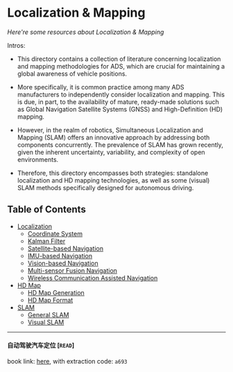 # Localization & Mapping
*Here're some resources about Localization & Mapping*

Intros:
* This directory contains a collection of literature concerning localization and mapping methodologies for ADS, which are crucial for maintaining a global awareness of vehicle positions. 

* More specifically, it is common practice among many ADS manufacturers to independently consider localization and mapping. This is due, in part, to the availability of mature, ready-made solutions such as Global Navigation Satellite Systems (GNSS) and High-Definition (HD) mapping.

* However, in the realm of robotics, Simultaneous Localization and Mapping (SLAM) offers an innovative approach by addressing both components concurrently. The prevalence of SLAM has grown recently, given the inherent uncertainty, variability, and complexity of open environments.

* Therefore, this directory encompasses both strategies: standalone localization and HD mapping technologies, as well as some (visual) SLAM methods specifically designed for autonomous driving.


## Table of Contents
* [Localization](localization/README.md)
  * [Coordinate System](localization/preliminaries/coordination_system.md)
  * [Kalman Filter](localization/preliminaries/Kalman_filter.md)
  * [Satellite-based Navigation](localization/methodologies/satellite_based.md)
  * [IMU-based Navigation](localization/methodologies/IMU_based.md)
  * [Vision-based Navigation](localization/methodologies/vision_based.md)
  * [Multi-sensor Fusion Navigation](localization/methodologies/multi_sensor_fusion.md)
  * [Wireless Communication Assisted Navigation](localization/methodologies/WCAN.md)
* [HD Map](HD_map/README.md)
  * [HD Map Generation](HD_map/generation.md)
  * [HD Map Format](HD_map/format.md)
* [SLAM](SLAM/README.md)
  * [General SLAM](SLAM/general.md)
  * [Visual SLAM](SLAM/visual.md)

---


#### 自动驾驶汽车定位 [`READ`]
book link: [here](https://pan.baidu.com/s/1J8qRBuRGOf-PCERzs1xuqw), with extraction code: `a693`
